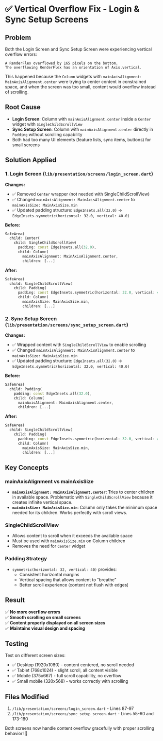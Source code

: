 # ✅ Vertical Overflow Fix - Login & Sync Setup Screens

## Problem
Both the Login Screen and Sync Setup Screen were experiencing vertical overflow errors:
```
A RenderFlex overflowed by 165 pixels on the bottom.
The overflowing RenderFlex has an orientation of Axis.vertical.
```

This happened because the `Column` widgets with `mainAxisAlignment: MainAxisAlignment.center` were trying to center content in constrained space, and when the screen was too small, content would overflow instead of scrolling.

## Root Cause
- **Login Screen**: Column with `mainAxisAlignment.center` inside a `Center` widget with `SingleChildScrollView` 
- **Sync Setup Screen**: Column with `mainAxisAlignment.center` directly in `Padding` without scrolling capability
- Both had too many UI elements (feature lists, sync items, buttons) for small screens

## Solution Applied

### 1. Login Screen (`lib/presentation/screens/login_screen.dart`)
**Changes:**
- ✅ Removed `Center` wrapper (not needed with SingleChildScrollView)
- ✅ Changed `mainAxisAlignment: MainAxisAlignment.center` to `mainAxisSize: MainAxisSize.min`
- ✅ Updated padding structure: `EdgeInsets.all(32.0)` → `EdgeInsets.symmetric(horizontal: 32.0, vertical: 40.0)`

**Before:**
```dart
SafeArea(
  child: Center(
    child: SingleChildScrollView(
      padding: const EdgeInsets.all(32.0),
      child: Column(
        mainAxisAlignment: MainAxisAlignment.center,
        children: [...]
```

**After:**
```dart
SafeArea(
  child: SingleChildScrollView(
    child: Padding(
      padding: const EdgeInsets.symmetric(horizontal: 32.0, vertical: 40.0),
      child: Column(
        mainAxisSize: MainAxisSize.min,
        children: [...]
```

### 2. Sync Setup Screen (`lib/presentation/screens/sync_setup_screen.dart`)
**Changes:**
- ✅ Wrapped content with `SingleChildScrollView` to enable scrolling
- ✅ Changed `mainAxisAlignment: MainAxisAlignment.center` to `mainAxisSize: MainAxisSize.min`
- ✅ Updated padding structure: `EdgeInsets.all(32.0)` → `EdgeInsets.symmetric(horizontal: 32.0, vertical: 40.0)`

**Before:**
```dart
SafeArea(
  child: Padding(
    padding: const EdgeInsets.all(32.0),
    child: Column(
      mainAxisAlignment: MainAxisAlignment.center,
      children: [...]
```

**After:**
```dart
SafeArea(
  child: SingleChildScrollView(
    child: Padding(
      padding: const EdgeInsets.symmetric(horizontal: 32.0, vertical: 40.0),
      child: Column(
        mainAxisSize: MainAxisSize.min,
        children: [...]
```

## Key Concepts

### mainAxisAlignment vs mainAxisSize
- **`mainAxisAlignment: MainAxisAlignment.center`**: Tries to center children in available space. Problematic with `SingleChildScrollView` because it creates infinite vertical space.
- **`mainAxisSize: MainAxisSize.min`**: Column only takes the minimum space needed for its children. Works perfectly with scroll views.

### SingleChildScrollView
- Allows content to scroll when it exceeds the available space
- Must be used with `mainAxisSize.min` on Column children
- Removes the need for `Center` widget

### Padding Strategy
- `symmetric(horizontal: 32, vertical: 40)` provides:
  - Consistent horizontal margins
  - Vertical spacing that allows content to "breathe"
  - Better scroll experience (content not flush with edges)

## Result
✅ **No more overflow errors**  
✅ **Smooth scrolling on small screens**  
✅ **Content properly displayed on all screen sizes**  
✅ **Maintains visual design and spacing**

## Testing
Test on different screen sizes:
- ✅ Desktop (1920x1080) - content centered, no scroll needed
- ✅ Tablet (768x1024) - slight scroll, all content visible  
- ✅ Mobile (375x667) - full scroll capability, no overflow
- ✅ Small mobile (320x568) - works correctly with scrolling

## Files Modified
1. `/lib/presentation/screens/login_screen.dart` - Lines 87-97
2. `/lib/presentation/screens/sync_setup_screen.dart` - Lines 55-60 and 173-180

Both screens now handle content overflow gracefully with proper scrolling behavior! 🎉

